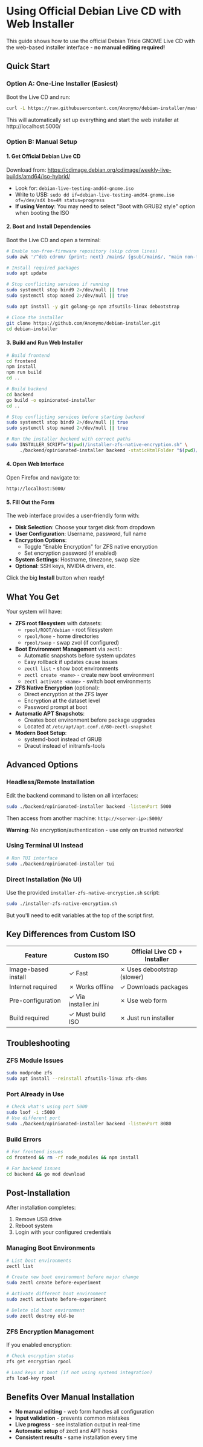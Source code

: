 # Using Official Debian Live CD with Web Installer

This guide shows how to use the official Debian Trixie GNOME Live CD with the web-based installer interface - **no manual editing required!**

## Quick Start

### Option A: One-Line Installer (Easiest)
Boot the Live CD and run:
```bash
curl -L https://raw.githubusercontent.com/Anonymo/debian-installer/master/livecd-quick-install.sh | bash
```
This will automatically set up everything and start the web installer at http://localhost:5000/

### Option B: Manual Setup

#### 1. Get Official Debian Live CD
Download from: https://cdimage.debian.org/cdimage/weekly-live-builds/amd64/iso-hybrid/
- Look for: `debian-live-testing-amd64-gnome.iso`
- Write to USB: `sudo dd if=debian-live-testing-amd64-gnome.iso of=/dev/sdX bs=4M status=progress`
- **If using Ventoy**: You may need to select "Boot with GRUB2 style" option when booting the ISO

#### 2. Boot and Install Dependencies
Boot the Live CD and open a terminal:
```bash
# Enable non-free-firmware repository (skip cdrom lines)
sudo awk '/^deb cdrom/ {print; next} /main$/ {gsub(/main$/, "main non-free-firmware")} {print}' /etc/apt/sources.list > /tmp/sources.list.tmp && sudo mv /tmp/sources.list.tmp /etc/apt/sources.list

# Install required packages
sudo apt update

# Stop conflicting services if running
sudo systemctl stop bind9 2>/dev/null || true
sudo systemctl stop named 2>/dev/null || true

sudo apt install -y git golang-go npm zfsutils-linux debootstrap

# Clone the installer
git clone https://github.com/Anonymo/debian-installer.git
cd debian-installer
```

#### 3. Build and Run Web Installer
```bash
# Build frontend
cd frontend
npm install
npm run build
cd ..

# Build backend
cd backend
go build -o opinionated-installer
cd ..

# Stop conflicting services before starting backend
sudo systemctl stop bind9 2>/dev/null || true
sudo systemctl stop named 2>/dev/null || true

# Run the installer backend with correct paths
sudo INSTALLER_SCRIPT="$(pwd)/installer-zfs-native-encryption.sh" \
     ./backend/opinionated-installer backend -staticHtmlFolder "$(pwd)/frontend/dist"
```

#### 4. Open Web Interface
Open Firefox and navigate to:
```
http://localhost:5000/
```

#### 5. Fill Out the Form
The web interface provides a user-friendly form with:
- **Disk Selection**: Choose your target disk from dropdown
- **User Configuration**: Username, password, full name
- **Encryption Options**: 
  - Toggle "Enable Encryption" for ZFS native encryption
  - Set encryption password (if enabled)
- **System Settings**: Hostname, timezone, swap size
- **Optional**: SSH keys, NVIDIA drivers, etc.

Click the big **Install** button when ready!

## What You Get

Your system will have:
- **ZFS root filesystem** with datasets:
  - `rpool/ROOT/debian` - root filesystem
  - `rpool/home` - home directories  
  - `rpool/swap` - swap zvol (if configured)
- **Boot Environment Management** via `zectl`:
  - Automatic snapshots before system updates
  - Easy rollback if updates cause issues
  - `zectl list` - show boot environments
  - `zectl create <name>` - create new boot environment
  - `zectl activate <name>` - switch boot environments
- **ZFS Native Encryption** (optional):
  - Direct encryption at the ZFS layer
  - Encryption at the dataset level
  - Password prompt at boot
- **Automatic APT Snapshots**:
  - Creates boot environment before package upgrades
  - Located at `/etc/apt/apt.conf.d/80-zectl-snapshot`
- **Modern Boot Setup**:
  - systemd-boot instead of GRUB
  - Dracut instead of initramfs-tools

## Advanced Options

### Headless/Remote Installation
Edit the backend command to listen on all interfaces:
```bash
sudo ./backend/opinionated-installer backend -listenPort 5000
```
Then access from another machine: `http://<server-ip>:5000/`

**Warning**: No encryption/authentication - use only on trusted networks!

### Using Terminal UI Instead
```bash
# Run TUI interface
sudo ./backend/opinionated-installer tui
```

### Direct Installation (No UI)
Use the provided `installer-zfs-native-encryption.sh` script:
```bash
sudo ./installer-zfs-native-encryption.sh
```
But you'll need to edit variables at the top of the script first.

## Key Differences from Custom ISO

| Feature | Custom ISO | Official Live CD + Installer |
|---------|------------|------------------------------|
| Image-based install | ✓ Fast | ✗ Uses debootstrap (slower) |
| Internet required | ✗ Works offline | ✓ Downloads packages |
| Pre-configuration | ✓ Via installer.ini | ✗ Use web form |
| Build required | ✓ Must build ISO | ✗ Just run installer |

## Troubleshooting

### ZFS Module Issues
```bash
sudo modprobe zfs
sudo apt install --reinstall zfsutils-linux zfs-dkms
```

### Port Already in Use
```bash
# Check what's using port 5000
sudo lsof -i :5000
# Use different port
sudo ./backend/opinionated-installer backend -listenPort 8080
```

### Build Errors
```bash
# For frontend issues
cd frontend && rm -rf node_modules && npm install

# For backend issues  
cd backend && go mod download
```

## Post-Installation

After installation completes:
1. Remove USB drive
2. Reboot system
3. Login with your configured credentials

### Managing Boot Environments
```bash
# List boot environments
zectl list

# Create new boot environment before major change
sudo zectl create before-experiment

# Activate different boot environment
sudo zectl activate before-experiment

# Delete old boot environment
sudo zectl destroy old-be
```

### ZFS Encryption Management
If you enabled encryption:
```bash
# Check encryption status
zfs get encryption rpool

# Load keys at boot (if not using systemd integration)
zfs load-key rpool
```

## Benefits Over Manual Installation
- **No manual editing** - web form handles all configuration
- **Input validation** - prevents common mistakes
- **Live progress** - see installation output in real-time
- **Automatic setup** of zectl and APT hooks
- **Consistent results** - same installation every time